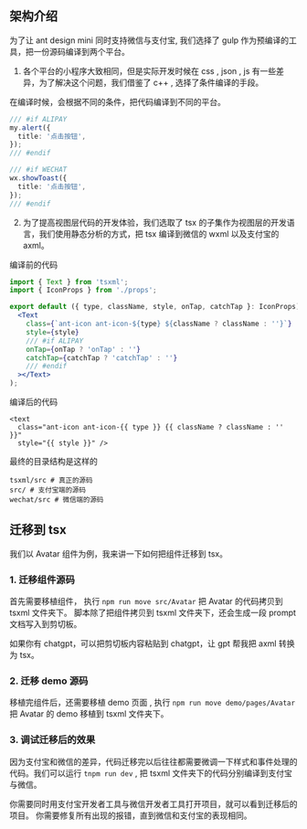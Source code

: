 ## 架构介绍

为了让 ant design mini 同时支持微信与支付宝, 我们选择了 gulp 作为预编译的工具，把一份源码编译到两个平台。

1.  各个平台的小程序大致相同，但是实际开发时候在 css , json , js 有一些差异，为了解决这个问题，我们借鉴了 c++ , 选择了条件编译的手段。

在编译时候，会根据不同的条件，把代码编译到不同的平台。

```ts
/// #if ALIPAY
my.alert({
  title: '点击按钮',
});
/// #endif

/// #if WECHAT
wx.showToast({
  title: '点击按钮',
});
/// #endif
```

2. 为了提高视图层代码的开发体验，我们选取了 tsx 的子集作为视图层的开发语言，我们使用静态分析的方式，把 tsx 编译到微信的 wxml 以及支付宝的 axml。

编译前的代码

```jsx
import { Text } from 'tsxml';
import { IconProps } from './props';

export default ({ type, className, style, onTap, catchTap }: IconProps) => (
  <Text
    class={`ant-icon ant-icon-${type} ${className ? className : ''}`}
    style={style}
    /// #if ALIPAY
    onTap={onTap ? 'onTap' : ''}
    catchTap={catchTap ? 'catchTap' : ''}
    /// #endif
  ></Text>
);
```

编译后的代码

```
<text
  class="ant-icon ant-icon-{{ type }} {{ className ? className : '' }}"
  style="{{ style }}" />
```

最终的目录结构是这样的

```
tsxml/src # 真正的源码
src/ # 支付宝端的源码
wechat/src # 微信端的源码
```

## 迁移到 tsx

我们以 Avatar 组件为例，我来讲一下如何把组件迁移到 tsx。

### 1. 迁移组件源码

首先需要移植组件， 执行 `npm run move src/Avatar` 把 Avatar 的代码拷贝到 tsxml 文件夹下。 脚本除了把组件拷贝到 tsxml 文件夹下，还会生成一段 prompt 文档写入到剪切板。

如果你有 chatgpt，可以把剪切板内容粘贴到 chatgpt，让 gpt 帮我把 axml 转换为 tsx。

### 2. 迁移 demo 源码

移植完组件后，还需要移植 demo 页面 , 执行 `npm run move demo/pages/Avatar` 把 Avatar 的 demo 移植到 tsxml 文件夹下。

### 3. 调试迁移后的效果

因为支付宝和微信的差异，代码迁移完以后往往都需要微调一下样式和事件处理的代码。我们可以运行 `tnpm run dev` , 把 tsxml 文件夹下的代码分别编译到支付宝与微信。

你需要同时用支付宝开发者工具与微信开发者工具打开项目，就可以看到迁移后的项目。 你需要修复所有出现的报错，直到微信和支付宝的表现相同。

